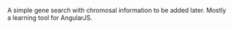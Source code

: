 A simple gene search with chromosal information to be added later. Mostly a learning tool for AngularJS.
